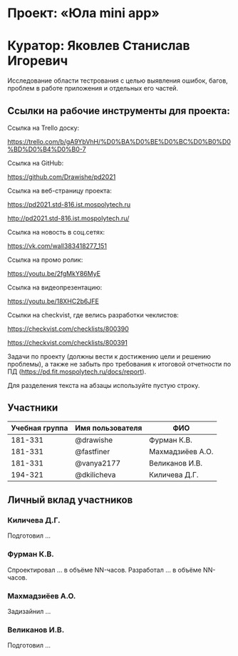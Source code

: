# Проект: «Юла mini app»

# Куратор: Яковлев Станислав Игоревич

Исследование области тестрования с целью выявления ошибок, багов, проблем в работе приложения и отдельных его частей. 


## Ссылки на рабочие инструменты для проекта: 

Ссылка на Trello доску:

https://trello.com/b/gA9YbVhH/%D0%BA%D0%BE%D0%BC%D0%B0%D0%BD%D0%B4%D0%B0-7

Ссылка на GitHub: 

https://github.com/Drawishe/pd2021

Ссылка на веб-страницу проекта:

https://pd2021.std-816.ist.mospolytech.ru

http://pd2021.std-816.ist.mospolytech.ru/

Ссылка на новость в соц.сетях:

https://vk.com/wall383418277_151

Ссылка на промо ролик:

https://youtu.be/2fgMkY86MyE

Ссылка на видеопрезентацию:

https://youtu.be/18XHC2b6JFE

Ссылки на checkvist, где велись разработки чеклистов:

https://checkvist.com/checklists/800390

https://checkvist.com/checklists/800391


Задачи по проекту (должны вести к достижению цели и решению проблемы), а также не забыть про требования к итоговой отчетности по ПД (https://pd.fit.mospolytech.ru/docs/report).

Для разделения текста на абзацы используйте пустую строку.

## Участники

| Учебная группа | Имя пользователя | ФИО                      |
|----------------|------------------|--------------------------|
| 181-331        | @drawishe        | Фурман К.В.              |
| 181-331        | @fastfiner       | Махмадзиёев А.О.         |
| 181-331        | @vanya2177       | Великанов И.В.           |
| 194-321        | @dkilicheva      | Киличева Д.Г.            |

## Личный вклад участников

### Киличева Д.Г.

Подготовил …

### Фурман К.В.

Спроектировал … в объёме NN-часов. Разработал … в объёме NN-часов.

### Махмадзиёев А.О.

Задизайнил …

### Великанов И.В.

Подготовил …


